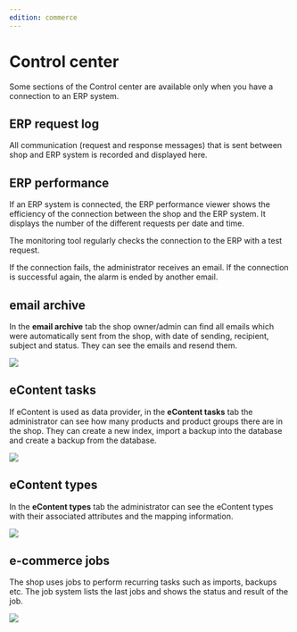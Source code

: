 ```yaml
---
edition: commerce
---
```


# Control center

Some sections of the Control center are available only when you have a connection to an ERP system.

## ERP request log

All communication (request and response messages) that is sent between shop and ERP system is recorded and displayed here.

## ERP performance

If an ERP system is connected, the ERP performance viewer shows the efficiency of the connection between the shop and the ERP system.
It displays the number of the different requests per date and time.

The monitoring tool regularly checks the connection to the ERP with a test request.

If the connection fails, the administrator receives an email.
If the connection is successful again, the alarm is ended by another email.

## email archive

In the **email archive** tab the shop owner/admin can find all emails which were automatically sent from the shop,
with date of sending, recipient, subject and status. They can see the emails and resend them.

![](img/email_archive.png)

## eContent tasks

If eContent is used as data provider, in the **eContent tasks** tab the administrator can see how many products and product groups there are in the shop.
They can create a new index, import a backup into the database and create a backup from the database.

![](img/econtent.png)

## eContent types

In the **eContent types** tab the administrator can see the eContent types with their associated attributes and the mapping information.

![](img/econtent_types.png)

## e-commerce jobs

The shop uses jobs to perform recurring tasks such as imports, backups etc.
The job system lists the last jobs and shows the status and result of the job.

![](img/ecommerce_jobs.png)
